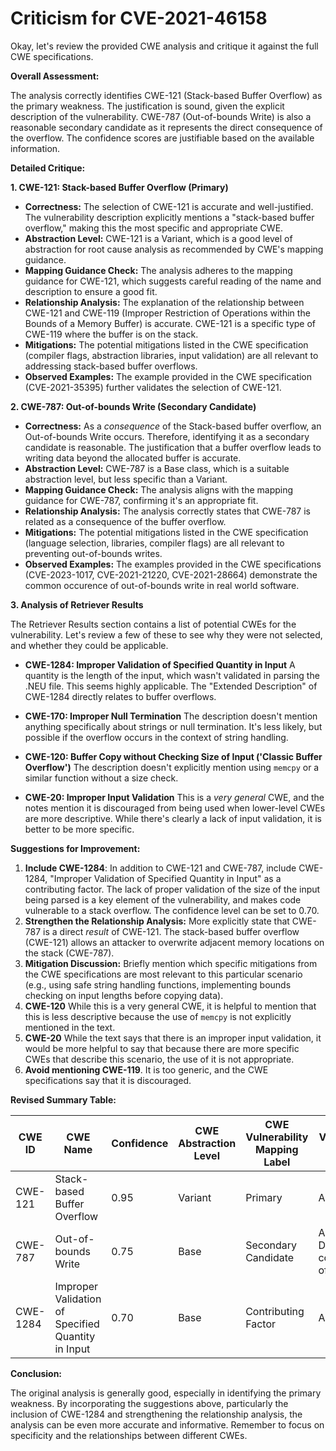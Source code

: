 # Criticism for CVE-2021-46158

Okay, let's review the provided CWE analysis and critique it against the full CWE specifications.

**Overall Assessment:**

The analysis correctly identifies CWE-121 (Stack-based Buffer Overflow) as the primary weakness. The justification is sound, given the explicit description of the vulnerability.  CWE-787 (Out-of-bounds Write) is also a reasonable secondary candidate as it represents the direct consequence of the overflow. The confidence scores are justifiable based on the available information.

**Detailed Critique:**

**1. CWE-121: Stack-based Buffer Overflow (Primary)**

*   **Correctness:** The selection of CWE-121 is accurate and well-justified. The vulnerability description explicitly mentions a "stack-based buffer overflow," making this the most specific and appropriate CWE.
*   **Abstraction Level:** CWE-121 is a Variant, which is a good level of abstraction for root cause analysis as recommended by CWE's mapping guidance.
*   **Mapping Guidance Check:** The analysis adheres to the mapping guidance for CWE-121, which suggests careful reading of the name and description to ensure a good fit.
*   **Relationship Analysis:** The explanation of the relationship between CWE-121 and CWE-119 (Improper Restriction of Operations within the Bounds of a Memory Buffer) is accurate. CWE-121 is a specific type of CWE-119 where the buffer is on the stack.
*   **Mitigations:** The potential mitigations listed in the CWE specification (compiler flags, abstraction libraries, input validation) are all relevant to addressing stack-based buffer overflows.
*   **Observed Examples:**  The example provided in the CWE specification (CVE-2021-35395) further validates the selection of CWE-121.

**2. CWE-787: Out-of-bounds Write (Secondary Candidate)**

*   **Correctness:** As a *consequence* of the Stack-based buffer overflow, an Out-of-bounds Write occurs.  Therefore, identifying it as a secondary candidate is reasonable.  The justification that a buffer overflow leads to writing data beyond the allocated buffer is accurate.
*   **Abstraction Level:** CWE-787 is a Base class, which is a suitable abstraction level, but less specific than a Variant.
*   **Mapping Guidance Check:** The analysis aligns with the mapping guidance for CWE-787, confirming it's an appropriate fit.
*   **Relationship Analysis:**  The analysis correctly states that CWE-787 is related as a consequence of the buffer overflow.
*   **Mitigations:** The potential mitigations listed in the CWE specification (language selection, libraries, compiler flags) are all relevant to preventing out-of-bounds writes.
*   **Observed Examples:** The examples provided in the CWE specifications (CVE-2023-1017, CVE-2021-21220, CVE-2021-28664) demonstrate the common occurence of out-of-bounds write in real world software.

**3. Analysis of Retriever Results**

The Retriever Results section contains a list of potential CWEs for the vulnerability. Let's review a few of these to see why they were not selected, and whether they could be applicable.

* **CWE-1284: Improper Validation of Specified Quantity in Input**  A quantity is the length of the input, which wasn't validated in parsing the .NEU file. This seems highly applicable. The "Extended Description" of CWE-1284 directly relates to buffer overflows.

* **CWE-170: Improper Null Termination**  The description doesn't mention anything specifically about strings or null termination. It's less likely, but possible if the overflow occurs in the context of string handling.

* **CWE-120: Buffer Copy without Checking Size of Input ('Classic Buffer Overflow')** The description doesn't explicitly mention using `memcpy` or a similar function without a size check.

* **CWE-20: Improper Input Validation** This is a *very general* CWE, and the notes mention it is discouraged from being used when lower-level CWEs are more descriptive. While there's clearly a lack of input validation, it is better to be more specific.

**Suggestions for Improvement:**

1.  **Include CWE-1284**: In addition to CWE-121 and CWE-787, include CWE-1284, "Improper Validation of Specified Quantity in Input" as a contributing factor. The lack of proper validation of the size of the input being parsed is a key element of the vulnerability, and makes code vulnerable to a stack overflow. The confidence level can be set to 0.70.
2.  **Strengthen the Relationship Analysis:** More explicitly state that CWE-787 is a direct *result* of CWE-121. The stack-based buffer overflow (CWE-121) allows an attacker to overwrite adjacent memory locations on the stack (CWE-787).
3.  **Mitigation Discussion:** Briefly mention which specific mitigations from the CWE specifications are most relevant to this particular scenario (e.g., using safe string handling functions, implementing bounds checking on input lengths before copying data).
4.  **CWE-120** While this is a very general CWE, it is helpful to mention that this is less descriptive because the use of `memcpy` is not explicitly mentioned in the text.
5.  **CWE-20** While the text says that there is an improper input validation, it would be more helpful to say that because there are more specific CWEs that describe this scenario, the use of it is not appropriate.
6.  **Avoid mentioning CWE-119**. It is too generic, and the CWE specifications say that it is discouraged.

**Revised Summary Table:**

| CWE ID | CWE Name | Confidence | CWE Abstraction Level | CWE Vulnerability Mapping Label | CWE-Vulnerability Mapping Notes |
|---|---|---|---|---|---|
| CWE-121 | Stack-based Buffer Overflow | 0.95 | Variant | Primary | Allowed |
| CWE-787 | Out-of-bounds Write | 0.75 | Base | Secondary Candidate | Allowed, Direct consequence of CWE-121 |
| CWE-1284 | Improper Validation of Specified Quantity in Input | 0.70 | Base | Contributing Factor | Allowed |

**Conclusion:**

The original analysis is generally good, especially in identifying the primary weakness. By incorporating the suggestions above, particularly the inclusion of CWE-1284 and strengthening the relationship analysis, the analysis can be even more accurate and informative. Remember to focus on specificity and the relationships between different CWEs.